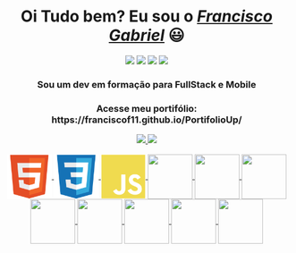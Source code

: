 <div>
  <h1 align="center">Oi Tudo bem? Eu sou o <a href="https://www.linkedin.com/in/franciscossg/"><i>Francisco Gabriel</i></a> 😃️</h1>
  <div align="center">
   <a href="https://www.instagram.com/francisco.ssg/" target="_blank"><img src="https://img.shields.io/badge/<francisco.ssg>-%23E4405F.svg?style=for-the-badge&logo=Instagram&logoColor=white"></a>
  <a href="https://contate.me/Franciscof11"><img src="https://img.shields.io/badge/WhatsApp-25D366?style=for-the-badge&logo=whatsapp&logoColor=white"></a>
  <a href ="mailto:franciscogabrielf11@gmail.com"><img src="https://img.shields.io/badge/Gmail-D14836?style=for-the-badge&logo=gmail&logoColor=white"></a>
  <a href="https://www.linkedin.com/in/franciscossg/" target="_blank"><img src="https://img.shields.io/badge/-LinkedIn-%230077B5?style=for-the-badge&logo=linkedin&logoColor=white" target="_blank"></a> </a>
</div>
  <h3 align="center">Sou um dev em formação para FullStack e Mobile<h3>
  <h3 align="center">Acesse meu portifólio: https://franciscof11.github.io/PortifolioUp/ </h3>
</div>


<div align="center">
  <a href="https://github.com/Franciscof11">
  <img height="150em" src="https://github-readme-stats.vercel.app/api?username=Franciscof11&count_private=true&theme=gotham&custom_title=Francisco Gabriel Stats&show_icons=true&include_all_commits=true"/>
  <img height="150em" src="https://github-readme-stats.vercel.app/api/top-langs/?username=Franciscof11&layout=compact&theme=gotham&langs_count=10&card_width=380"/>
</div>

<div align="center" valign="top"><br>
  <img align="center" height="80" width="80" src="https://raw.githubusercontent.com/devicons/devicon/master/icons/html5/html5-original.svg">
  <img align="center" height="80" width="80" src="https://raw.githubusercontent.com/devicons/devicon/master/icons/css3/css3-original.svg">
  <img align="center" height="80" width="80" src="https://raw.githubusercontent.com/devicons/devicon/master/icons/javascript/javascript-plain.svg">
  <img align="center" height="80" width="80" src="https://cdn.jsdelivr.net/gh/devicons/devicon/icons/git/git-original.svg">
  <img align="center" height="80" width="80" src="https://cdn.icon-icons.com/icons2/673/PNG/512/github_icon-icons.com_60477.png">
  <img align="center" height="80" width="80" src="https://cdn.icon-icons.com/icons2/2415/PNG/512/mysql_original_wordmark_logo_icon_146417.png">
  <img align="center" height="80" width="80" src="https://cdn.icon-icons.com/icons2/2415/PNG/512/postgresql_plain_wordmark_logo_icon_146390.png">
  <img align="center" height="80" width="80" src="https://cdn.icon-icons.com/icons2/2415/PNG/512/react_original_wordmark_logo_icon_146375.png">
  <img align="center" height="80" width="80" src="https://cdn.icon-icons.com/icons2/2107/PNG/512/file_type_flutter_icon_130599.png">
  <img align="center" height="80" width="80" src="https://cdn.icon-icons.com/icons2/2415/PNG/512/ruby_plain_wordmark_logo_icon_146362.png">
  <img align="center" height="80" width="80" src="https://cdn.icon-icons.com/icons2/2107/PNG/512/file_type_rails_icon_130210.png">
  
  

   
</div><br>


